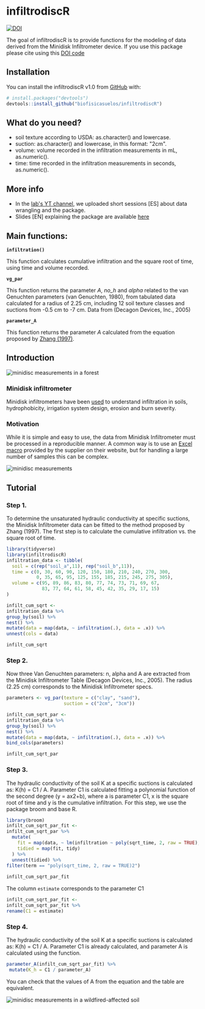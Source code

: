 
# infiltrodiscR

<!-- badges: start -->
[![DOI](https://zenodo.org/badge/625394704.svg)](https://zenodo.org/badge/latestdoi/625394704)
<!-- badges: end -->

The goal of infiltrodiscR is to provide functions for the modeling of data derived from the Minidisk Infiltrometer device. If you use this package please cite using this [DOI code](https://doi.org/10.5281/zenodo.8001894)

## Installation

You can install the infiltrodiscR v1.0 from [GitHub](https://github.com/biofisicasuelos/infiltrodiscR) with:

``` r
# install.packages("devtools")
devtools::install_github("biofisicasuelos/infiltrodiscR")
```

## What do you need?

- soil texture according to USDA: as.character() and lowercase.
- suction: as.character() and lowercase, in this format: "2cm".
- volume: volume recorded in the infiltration measurements in mL, as.numeric(). 
- time: time recorded in the infiltration measurements in seconds, as.numeric(). 


## More info

- In the [lab's YT channel](https://www.youtube.com/@laboratoriobiofisicadesuel2912), we uploaded short sessions [ES] about data wrangling and the package.
- Slides [EN] explaining the package are available [here](https://saryace.github.io/intro_to_minidisk)

## Main functions:

**`infiltration()`**

This function calculates cumulative infiltration and the square root of time, using time and volume recorded. 

**`vg_par`**

This function returns the parameter *A*, *no_h* and *alpha* related to the van Genuchten parameters (van Genuchten, 1980), from tabulated data calculated for a radius of 2.25 cm, including 12 soil texture classes and suctions from -0.5 cm to -7 cm. Data from (Decagon Devices, Inc., 2005)

**`parameter_A`**

This function returns the parameter *A* calculated from the equation proposed by [Zhang (1997)](https://doi.org/10.2136/sssaj1997.03615995006100060008x). 

## Introduction

![minidisc measurements in a forest](img/01_mini.png)

### Minidisk infiltrometer
Minidisk infiltrometers have been [used](https://www.metergroup.com/en/meter-environment/products/mini-disk-infiltrometer-usaturated-hydraulic-conductivity) to understand infiltration in soils, hydrophobicity, irrigation system design, erosion and burn severity.   

### Motivation
While it is simple and easy to use, the data from Minidisk Infiltrometer must be processed in a reproducible manner. A common way is to use an [Excel macro](https://library.metergroup.com/Sales%20and%20Support/METER%20Environment/New-Minidisk-Infiltrometer-Macro.xlsx) provided by the supplier on their website, but for handling a large number of samples this can be complex. 

![minidisc measurements](img/02_mini.png)

## Tutorial

### Step 1.
To determine the unsaturated hydraulic conductivity at specific suctions, the Minidisk Infiltrometer data can be fitted to the method proposed by Zhang (1997). The first step is to calculate the cumulative infiltration vs. the square root of time.


``` r
library(tidyverse)
library(infiltrodiscR)
infiltration_data <- tibble(
  soil = c(rep("soil_a",11), rep("soil_b",11)),
  time = c(0, 30, 60, 90, 120, 150, 180, 210, 240, 270, 300,
           0, 35, 65, 95, 125, 155, 185, 215, 245, 275, 305),
  volume = c(95, 89, 86, 83, 80, 77, 74, 73, 71, 69, 67,
             83, 77, 64, 61, 58, 45, 42, 35, 29, 17, 15)
)

infilt_cum_sqrt <-
infiltration_data %>% 
group_by(soil) %>% 
nest() %>% 
mutate(data = map(data, ~ infiltration(.), data = .x)) %>% 
unnest(cols = data)

infilt_cum_sqrt 
```

### Step 2.
Now three Van Genuchten parameters: n, alpha and A are extracted from the Minidisk Infiltrometer Table (Decagon Devices, Inc., 2005). The radius (2.25 cm) corresponds to the Minidisk Infiltrometer specs. 

``` r
parameters <- vg_par(texture = c("clay", "sand"),
                     suction = c("2cm", "3cm"))

infilt_cum_sqrt_par <-
infiltration_data %>% 
group_by(soil) %>% 
nest() %>% 
mutate(data = map(data, ~ infiltration(.), data = .x)) %>% 
bind_cols(parameters)

infilt_cum_sqrt_par
```
### Step 3.
The hydraulic conductivity of the soil K at a specific suctions is calculated as: K(h) = C1 / A. Parameter C1 is calculated fitting a polynomial function of the second degree (y = ax2+b), where a is parameter C1, x is the square root of time and y is the cumulative infiltration. For this step, we use the package broom and base R. 

``` r
library(broom)
infilt_cum_sqrt_par_fit <-
infilt_cum_sqrt_par %>% 
  mutate(
    fit = map(data, ~ lm(infiltration ~ poly(sqrt_time, 2, raw = TRUE), data = .x)),
    tidied = map(fit, tidy)
  ) %>% 
  unnest(tidied) %>% 
filter(term == "poly(sqrt_time, 2, raw = TRUE)2")
  
infilt_cum_sqrt_par_fit
```
The column `estimate` corresponds to the parameter C1

``` r
infilt_cum_sqrt_par_fit <-
infilt_cum_sqrt_par_fit %>% 
rename(C1 = estimate)
```

### Step 4.
The hydraulic conductivity of the soil K at a specific suctions is calculated as: K(h) = C1 / A. Parameter C1 is already calculated, and parameter A is calculated using the function. 

``` r
parameter_A(infilt_cum_sqrt_par_fit) %>% 
 mutate(K_h = C1 / parameter_A)
```

You can check that the values of A from the equation and the table are equivalent. 

![minidisc measurements in a wildfired-affected soil](img/03_mini.png)
